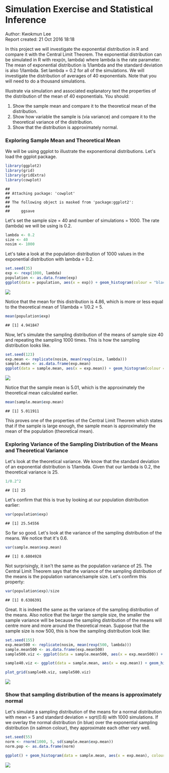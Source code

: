 # Simulation Exercise and Statistical Inference

Author: Kwokmun Lee  
Report created: 21 Oct 2016 18:18

In this project we will investigate the exponential distribution in R and compare it with the Central Limit Theorem. The exponential distribution can be simulated in R with rexp(n, lambda) where lambda is the rate parameter. The mean of exponential distribution is 1/lambda and the standard deviation is also 1/lambda. Set lambda = 0.2 for all of the simulations. We will investigate the distribution of averages of 40 exponentials. Note that you will need to do a thousand simulations.

Illustrate via simulation and associated explanatory text the properties of the distribution of the mean of 40 exponentials.  You should:

1. Show the sample mean and compare it to the theoretical mean of the distribution.
2. Show how variable the sample is (via variance) and compare it to the theoretical variance of the distribution.
3. Show that the distribution is approximately normal.

### Exploring Sample Mean and Theoretical Mean

We will be using ggplot to illustrate the exponentional distributions. Let's load the ggplot package.


```r
library(ggplot2)
library(grid)
library(gridExtra)
library(cowplot)
```

```
## 
## Attaching package: 'cowplot'
## 
## The following object is masked from 'package:ggplot2':
## 
##     ggsave
```

Let's set the sample size = 40 and number of simulations = 1000. The rate (lambda) we will be using is 0.2.


```r
lambda <- 0.2
size <- 40
nosim <- 1000
```

Let's take a look at the population distribution of 1000 values in the exponential distribution with lambda = 0.2.


```r
set.seed(35)
exp <- rexp(1000, lambda)
population <- as.data.frame(exp)
ggplot(data = population, aes(x = exp)) + geom_histogram(colour = "black", fill = "salmon", binwidth = 1) + scale_x_continuous(breaks = 3:8) + geom_vline(aes(xintercept = mean(population$exp)), colour = "#00BA38", linetype = "dashed", size = 2) + ggtitle("Exponential Distrbution") + xlab("exponential distribution values")
```

![](stats_inference_files/figure-html/unnamed-chunk-3-1.png) 

Notice that the mean for this distribution is 4.86, which is more or less equal to the theoretical mean of 1/lambda = 1/0.2 = 5.


```r
mean(population$exp)
```

```
## [1] 4.941847
```

Now, let's simulate the sampling distribution of the means of sample size 40 and repeating the sampling 1000 times. This is how the sampling distribution looks like.


```r
set.seed(123)
exp.mean <- replicate(nosim, mean(rexp(size, lambda)))
sample.mean <- as.data.frame(exp.mean)
ggplot(data = sample.mean, aes(x = exp.mean)) + geom_histogram(colour = "black", fill = "salmon", binwidth = 0.5) + scale_x_continuous(breaks = 3:8) + geom_vline(aes(xintercept = mean(sample.mean$exp)), colour = "#00BA38", linetype = "dashed", size = 2) + ggtitle("Sampling Distrbution of the Means (sample size = 40, var = 0.6)") + xlab("sample mean values")
```

![](stats_inference_files/figure-html/unnamed-chunk-5-1.png) 

Notice that the sample mean is 5.01, which is the approximately the theoretical mean calculated earlier.


```r
mean(sample.mean$exp.mean)
```

```
## [1] 5.011911
```

This proves one of the properties of the Central Limit Theorem which states that if the sample is large enough, the sample mean is approximately the mean of the population (theoretical mean).

### Exploring Variance of the Sampling Distribution of the Means and Theoretical Variance

Let's look at the theoretical variance. We know that the standard deviation of an exponential distribution is 1/lambda. Given that our lambda is 0.2, the theoretical variance is 25.


```r
1/0.2^2
```

```
## [1] 25
```

Let's confirm that this is true by looking at our population distribution earlier:


```r
var(population$exp)
```

```
## [1] 25.54556
```

So far so good. Let's look at the variance of the sampling distribution of the means. We notice that it's 0.6.


```r
var(sample.mean$exp.mean)
```

```
## [1] 0.6004928
```

Not surprisingly, it isn't the same as the population variance of 25. The Central Limit Theorem says that the variance of the sampling distribution of the means is the population variance/sample size. Let's confirm this property:


```r
var(population$exp)/size
```

```
## [1] 0.6386391
```

Great. It is indeed the same as the variance of the sampling distribution of the means. Also notice that the larger the sample size, the smaller the sample variance will be because the sampling distribution of the means will centre more and more around the theoretical mean. Suppose that the sample size is now 500, this is how the sampling distribution look like:


```r
set.seed(155)
exp.mean500 <- replicate(nosim, mean(rexp(500, lambda)))
sample.mean500 <- as.data.frame(exp.mean500)
sample500.viz <- ggplot(data = sample.mean500, aes(x = exp.mean500)) + geom_histogram(colour = "black", fill = "salmon", binwidth = 0.5) + scale_x_continuous(breaks = 3:8) + geom_vline(aes(xintercept = mean(sample.mean500$exp)), colour = "#00BA38", linetype = "dashed", size = 2) + xlab("sample mean values") + ggtitle("size = 500, variance = 0.05")

sample40.viz <- ggplot(data = sample.mean, aes(x = exp.mean)) + geom_histogram(colour = "black", fill = "salmon", binwidth = 0.5) + scale_x_continuous(breaks = 3:8) + geom_vline(aes(xintercept = mean(sample.mean$exp)), colour = "#00BA38", linetype = "dashed", size = 2) + xlab("sample mean values") + ggtitle("size = 40, variance = 0.6")

plot_grid(sample40.viz, sample500.viz)
```

![](stats_inference_files/figure-html/unnamed-chunk-11-1.png) 

### Show that sampling distribution of the means is approximately normal

Let's simulate a sampling distribution of the means for a normal distribution with mean = 5 and standard deviation = sqrt(0.6) with 1000 simulations. If we overlay the normal distribution (in blue) over the exponential sampling distribution (in salmon colour), they approximate each other very well.


```r
set.seed(55)
norm <- rnorm(1000, 5, sd(sample.mean$exp.mean))
norm.pop <- as.data.frame(norm)

ggplot() + geom_histogram(data = sample.mean, aes(x = exp.mean), colour = "black", fill = "salmon", binwidth = 0.5) + scale_x_continuous(breaks = 3:8) + xlab("sample mean values (salmon) and normal distribution (blue)") + ggtitle("Comparison between sampling distribution and normal distribution") + geom_histogram(data = norm.pop, aes(x = norm), fill = "#00B0F6", binwidth = 0.5, alpha = 0.5)
```

![](stats_inference_files/figure-html/unnamed-chunk-12-1.png) 
